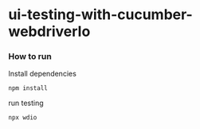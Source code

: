 # ui-testing-with-cucumber-webdriverIo

### How to run
Install dependencies <br />
```
npm install
```

run testing <br />
```
npx wdio
```

